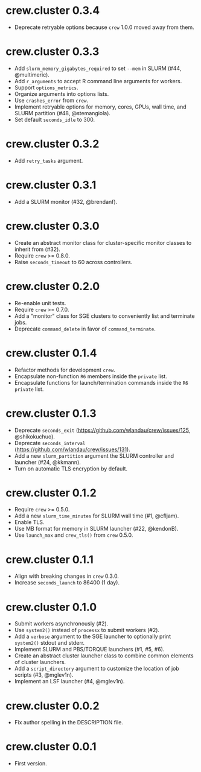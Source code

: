 # crew.cluster 0.3.4

* Deprecate retryable options because `crew` 1.0.0 moved away from them.

# crew.cluster 0.3.3

* Add `slurm_memory_gigabytes_required` to set `--mem` in SLURM (#44, @multimeric).
* Add `r_arguments` to accept R command line arguments for workers.
* Support `options_metrics`.
* Organize arguments into options lists.
* Use `crashes_error` from `crew`.
* Implement retryable options for memory, cores, GPUs, wall time, and SLURM partition (#48, @stemangiola).
* Set default `seconds_idle` to 300.

# crew.cluster 0.3.2

* Add `retry_tasks` argument.

# crew.cluster 0.3.1

* Add a SLURM monitor (#32, @brendanf).

# crew.cluster 0.3.0

* Create an abstract monitor class for cluster-specific monitor classes to inherit from (#32).
* Require `crew` >= 0.8.0.
* Raise `seconds_timeout` to 60 across controllers.

# crew.cluster 0.2.0

* Re-enable unit tests.
* Require `crew` >= 0.7.0.
* Add a "monitor" class for SGE clusters to conveniently list and terminate jobs.
* Deprecate `command_delete` in favor of `command_terminate`.

# crew.cluster 0.1.4

* Refactor methods for development `crew`.
* Encapsulate non-function `R6` members inside the `private` list.
* Encapsulate functions for launch/termination commands inside the `R6` `private` list.

# crew.cluster 0.1.3

* Deprecate `seconds_exit` (https://github.com/wlandau/crew/issues/125, @shikokuchuo).
* Deprecate `seconds_interval` (https://github.com/wlandau/crew/issues/131).
* Add a new `slurm_partition` argument the SLURM controller and launcher (#24, @kkmann).
* Turn on automatic TLS encryption by default.

# crew.cluster 0.1.2

* Require `crew` >= 0.5.0.
* Add a new `slurm_time_minutes` for SLURM wall time (#1, @cfljam).
* Enable TLS.
* Use MB format for memory in SLURM launcher (#22, @kendonB).
* Use `launch_max` and `crew_tls()` from `crew` 0.5.0.

# crew.cluster 0.1.1

* Align with breaking changes in `crew` 0.3.0.
* Increase `seconds_launch` to 86400 (1 day).

# crew.cluster 0.1.0

* Submit workers asynchronously (#2).
* Use `system2()` instead of `processx` to submit workers (#2).
* Add a `verbose` argument to the SGE launcher to optionally print `system2()` stdout and stderr.
* Implement SLURM and PBS/TORQUE launchers (#1, #5, #6).
* Create an abstract cluster launcher class to combine common elements of cluster launchers.
* Add a `script_directory` argument to customize the location of job scripts (#3, @mglev1n).
* Implement an LSF launcher (#4, @mglev1n).

# crew.cluster 0.0.2

* Fix author spelling in the DESCRIPTION file.

# crew.cluster 0.0.1

* First version.
